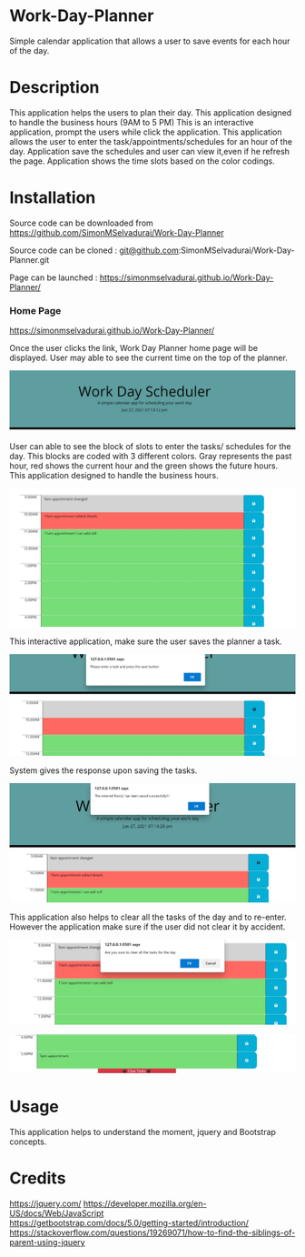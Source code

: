 # Work-Day-Planner
Simple calendar application that allows a user to save events for each hour of the day.

# Description
This application helps the users to plan their day. 
This application designed to handle the business hours (9AM to 5 PM)
This is an interactive application, prompt the users while click the application.
This application allows the user to enter the task/appointments/schedules for an hour of the day.
Application save the schedules and user can view it,even if he refresh the page.
Application shows the time slots based on the color codings.


# Installation
Source code can be downloaded from https://github.com/SimonMSelvadurai/Work-Day-Planner 

Source code can be cloned : git@github.com:SimonMSelvadurai/Work-Day-Planner.git 

Page can be launched :  https://simonmselvadurai.github.io/Work-Day-Planner/

### Home Page

https://simonmselvadurai.github.io/Work-Day-Planner/

Once the user clicks the link, Work Day Planner home page will be displayed.
User may able to see the current time on the top of the planner.

![Home-Page-Work-Day-Planner](assets/images/WorkDayPlannerApp.JPG)

User can able to see the block of slots to enter the tasks/ schedules for the day.
This blocks are coded with 3 different colors.
Gray represents the past hour, red shows the current hour and the green shows the future hours.
This application designed to handle the business hours.

![Work-Day-Planner-Time-Blocks](assets/images/WorkDayPlanner_timeblocks.JPG)

This interactive application, make sure the user saves the planner a task.

![Work-Day-Planner-Save-Tasks-Validation](assets/images/WorkDayPlanner_Validation_Save.JPG)

System gives the response upon saving the tasks.

![Work-Day-Planner-Save-Tasks](assets/images/WorkDayPlanner_Save.JPG)

This application also helps to clear all the tasks of the day and to re-enter.
However the application make sure if the user did not clear it by accident.

![Work-Day-Planner-clear-Tasks](assets/images/WorkDayPlanner_ClearTasks_confirm.JPG)

![Work-Day-Planner-clear-Tasks](assets/images/WorkDayPlanner_ClearTasks.JPG)
# Usage

This application helps to understand the moment, jquery and Bootstrap concepts.

# Credits
https://jquery.com/ 
https://developer.mozilla.org/en-US/docs/Web/JavaScript  
https://getbootstrap.com/docs/5.0/getting-started/introduction/  
https://stackoverflow.com/questions/19269071/how-to-find-the-siblings-of-parent-using-jquery  

